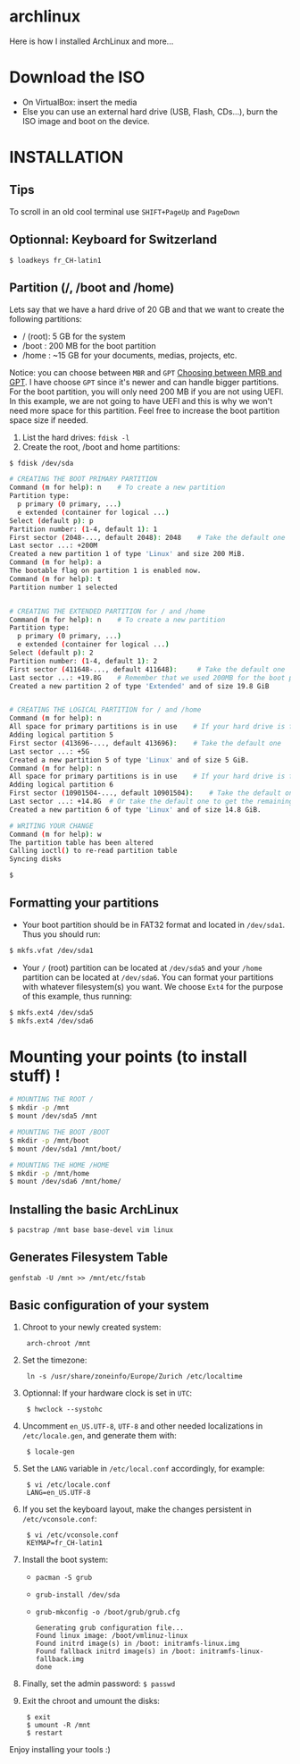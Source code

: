 # archlinux
Here is how I installed ArchLinux and more...

# Download the ISO
- On VirtualBox: insert the media
- Else you can use an external hard drive (USB, Flash, CDs...), burn the ISO image and boot on the device.



# INSTALLATION

## Tips
To scroll in an old cool terminal use `SHIFT+PageUp` and `PageDown`

## Optionnal: Keyboard for Switzerland
`$ loadkeys fr_CH-latin1` 

## Partition (/, /boot and /home) 
Lets say that we have a hard drive of 20 GB and that we want to create the following partitions:
- / (root): 5 GB for the system
- /boot   : 200 MB for the boot partition
- /home   : ~15 GB for your documents, medias, projects, etc.

Notice: you can choose between `MBR` and `GPT` [Choosing between MRB and GPT](https://wiki.archlinux.org/index.php/partitioning#Choosing_between_GPT_and_MBR). I have choose `GPT` since it's newer and can handle bigger partitions. For the boot partition, you will only need 200 MB if you are not using UEFI. In this example, we are not going to have UEFI and this is why we won't need more space for this partition. Feel free to increase the boot partition space size if needed.


1. List the hard drives: `fdisk -l`
2. Create the root, /boot and home partitions:
```sh
$ fdisk /dev/sda

# CREATING THE BOOT PRIMARY PARTITION 
Command (m for help): n    # To create a new partition
Partition type:
  p primary (0 primary, ...)
  e extended (container for logical ...)
Select (default p): p
Partition number: (1-4, default 1): 1
First sector (2048-..., default 2048): 2048    # Take the default one
Last sector ...: +200M
Created a new partition 1 of type 'Linux' and size 200 MiB.
Command (m for help): a
The bootable flag on partition 1 is enabled now.
Command (m for help): t
Partition number 1 selected


# CREATING THE EXTENDED PARTITION for / and /home
Command (m for help): n    # To create a new partition
Partition type:
  p primary (0 primary, ...)
  e extended (container for logical ...)
Select (default p): 2
Partition number: (1-4, default 1): 2
First sector (411648-..., default 411648):     # Take the default one
Last sector ...: +19.8G    # Remember that we used 200MB for the boot partition
Created a new partition 2 of type 'Extended' and of size 19.8 GiB


# CREATING THE LOGICAL PARTITION for / and /home
Command (m for help): n
All space for primary partitions is in use    # If your hard drive is full
Adding logical partition 5
First sector (413696-..., default 413696):    # Take the default one
Last sector ...: +5G
Created a new partition 5 of type 'Linux' and of size 5 GiB.
Command (m for help): n
All space for primary partitions is in use    # If your hard drive is full
Adding logical partition 6
First sector (10901504-..., default 10901504):    # Take the default one
Last sector ...: +14.8G  # Or take the default one to get the remaining space
Created a new partition 6 of type 'Linux' and of size 14.8 GiB.

# WRITING YOUR CHANGE
Command (m for help): w
The partition table has been altered
Calling ioctl() to re-read partition table
Syncing disks

$ 
```

## Formatting your partitions

- Your boot partition should be in FAT32 format and located in `/dev/sda1`. Thus you should run:
```sh
$ mkfs.vfat /dev/sda1
```
- Your `/` (root) partition can be located at `/dev/sda5` and your `/home` partition can be located at `/dev/sda6`. You can format your partitions with whatever filesystem(s) you want. We choose `Ext4` for the purpose of this example, thus running:  
```sh
$ mkfs.ext4 /dev/sda5
$ mkfs.ext4 /dev/sda6
```

# Mounting your points (to install stuff) !
```sh
# MOUNTING THE ROOT /
$ mkdir -p /mnt
$ mount /dev/sda5 /mnt

# MOUNTING THE BOOT /BOOT
$ mkdir -p /mnt/boot
$ mount /dev/sda1 /mnt/boot/

# MOUNTING THE HOME /HOME
$ mkdir -p /mnt/home
$ mount /dev/sda6 /mnt/home/
```

## Installing the basic ArchLinux
`$ pacstrap /mnt base base-devel vim linux`

## Generates Filesystem Table 
`genfstab -U /mnt >> /mnt/etc/fstab`

## Basic configuration of your system
1. Chroot to your newly created system:

        arch-chroot /mnt
        
2. Set the timezone: 
        
        ln -s /usr/share/zoneinfo/Europe/Zurich /etc/localtime
        
3. Optionnal: If your hardware clock is set in `UTC`: 
        
        $ hwclock --systohc
        
4. Uncomment `en_US.UTF-8`, `UTF-8` and other needed localizations in 
   `/etc/locale.gen`, and generate them with: 
   
        $ locale-gen
        
5. Set the `LANG` variable in `/etc/local.conf` accordingly, for example:

        $ vi /etc/locale.conf
        LANG=en_US.UTF-8

6. If you set the keyboard layout, make the changes persistent in `/etc/vconsole.conf`:

        $ vi /etc/vconsole.conf
        KEYMAP=fr_CH-latin1

7. Install the boot system: 
   - `pacman -S grub`
   - `grub-install /dev/sda`
   - `grub-mkconfig -o /boot/grub/grub.cfg`
   
         Generating grub configuration file...
         Found linux image: /boot/vmlinuz-linux
         Found initrd image(s) in /boot: initramfs-linux.img
         Found fallback initrd image(s) in /boot: initramfs-linux-fallback.img
         done

8. Finally, set the admin password: `$ passwd` 
9. Exit the chroot and umount the disks:
        
        $ exit
        $ umount -R /mnt
        $ restart
        
Enjoy installing your tools :)
